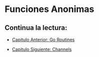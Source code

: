 # Funciones Anonimas

## Continua la lectura:

- [Capitulo Anterior: Go Routines](./../43_GoRoutines)

- [Capitulo Siguiente: Channels ](./../45_Channels)
